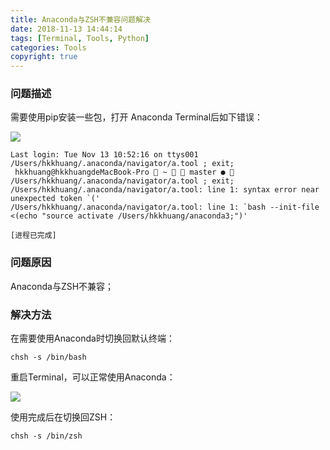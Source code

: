 ```yaml
---
title: Anaconda与ZSH不兼容问题解决
date: 2018-11-13 14:44:14
tags: [Terminal, Tools, Python]
categories: Tools
copyright: true
---
```


### 问题描述

需要使用pip安装一些包，打开 Anaconda Terminal后如下错误：

![](http://cdn.hkkhuang.cn/18-12-28/66536265.jpg)

<!--more-->

```
Last login: Tue Nov 13 10:52:16 on ttys001
/Users/hkkhuang/.anaconda/navigator/a.tool ; exit;
 hkkhuang@hkkhuangdeMacBook-Pro  ~   master ●  /Users/hkkhuang/.anaconda/navigator/a.tool ; exit;
/Users/hkkhuang/.anaconda/navigator/a.tool: line 1: syntax error near unexpected token `('
/Users/hkkhuang/.anaconda/navigator/a.tool: line 1: `bash --init-file <(echo "source activate /Users/hkkhuang/anaconda3;")'

[进程已完成]
```

### 问题原因

Anaconda与ZSH不兼容；

### 解决方法


在需要使用Anaconda时切换回默认终端：

```
chsh -s /bin/bash
```

重启Terminal，可以正常使用Anaconda：

![](http://cdn.hkkhuang.cn/18-12-28/69543569.jpg)

使用完成后在切换回ZSH：

```
chsh -s /bin/zsh
```



